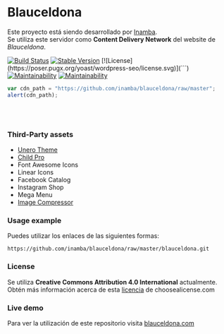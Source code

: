 # Blauceldona
Este proyecto está siendo desarrollado por <a href="https://inamba.com/" rel="nofollow" target="_blank">Inamba</a>.<br/>
Se utiliza este servidor como **Content Delivery Network** del website de <em>Blauceldona</em>.

[![Build Status](https://api.travis-ci.org/Yoast/wordpress-seo.svg?branch=master)](https://inamba.com/)
[![Stable Version](https://poser.pugx.org/yoast/wordpress-seo/v/stable.svg)](```)
[![License](https://poser.pugx.org/yoast/wordpress-seo/license.svg)](```)
[![Maintainability](https://api.codeclimate.com/v1/badges/9f5d48fd95e3ab3d8472/maintainability)](https://inamba.com/)
[![Maintainability](https://api.codeclimate.com/v1/badges/a99a88d28ad37a79dbf6/maintainability)](https://inamba.com/)

```javascript
var cdn_path = "https://github.com/inamba/blauceldona/raw/master";
alert(cdn_path);
```
<br/>
<br/>

### Third-Party assets
* [Unero Theme](https://themeforest.net/item/unero-minimalist-ajax-woocommerce-wordpress-theme/19729674)
* [Child Pro](https://inamba.com/go/childpro/)
* Font Awesome Icons
* Linear Icons
* Facebook Catalog
* Instagram Shop
* Mega Menu
* [Image Compressor](https://imagecompressor.com/)

### Usage example
Puedes utilizar los enlaces de las siguientes formas:

	https://github.com/inamba/blauceldona/raw/master/blauceldona.git


### License
Se utiliza **Creative Commons Attribution 4.0 International** actualmente.
Obtén más información acerca de esta [licencia](https://choosealicense.com/licenses/cc-by-4.0/) de choosealicense.com


### Live demo
Para ver la utilización de este repositorio visita <a href="https://blauceldona.com/" rel="nofollow" target="_blank">blauceldona.com</a>
